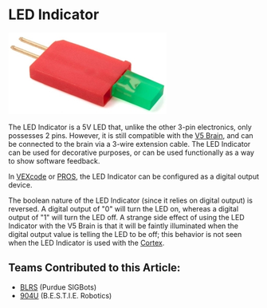 # LED Indicator

![The LED Indicators come in red, green, and yellow.](../../../.gitbook/assets/ledindicator.jpg)

The LED Indicator is a 5V LED that, unlike the other 3-pin electronics, only possesses 2 pins. However, it is still compatible with the [V5 Brain](../../vex-electronics/vex-v5-brain/), and can be connected to the brain via a 3-wire extension cable. The LED Indicator can be used for decorative purposes, or can be used functionally as a way to show software feedback.

In [VEXcode](../../../software/vex-programming-software/vex-coding-studio-vcs.md) or [PROS](../../../software/vex-programming-software/pros/), the LED Indicator can be configured as a digital output device.

The boolean nature of the LED Indicator (since it relies on digital output) is reversed. A digital output of "0" will turn the LED on, whereas a digital output of "1" will turn the LED off. A strange side effect of using the LED Indicator with the V5 Brain is that it will be faintly illuminated when the digital output value is telling the LED to be off; this behavior is not seen when the LED Indicator is used with the [Cortex](../../legacy/vex-cortex.md).

## Teams Contributed to this Article:

* [BLRS](https://purduesigbots.com/) (Purdue SIGBots)
* [904U](https://www.youtube.com/channel/UCKvtsL9hJ\_x7bqrpl3nJ3Gg) (B.E.S.T.I.E. Robotics)

